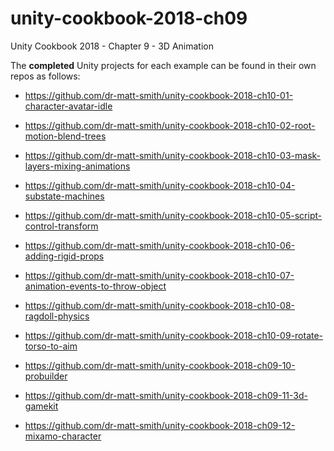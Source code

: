 # unity-cookbook-2018-ch09
Unity Cookbook 2018 - Chapter 9 - 3D Animation

The **completed** Unity projects for each example can be found in their own repos as follows:

- https://github.com/dr-matt-smith/unity-cookbook-2018-ch10-01-character-avatar-idle

- https://github.com/dr-matt-smith/unity-cookbook-2018-ch10-02-root-motion-blend-trees

- https://github.com/dr-matt-smith/unity-cookbook-2018-ch10-03-mask-layers-mixing-animations

- https://github.com/dr-matt-smith/unity-cookbook-2018-ch10-04-substate-machines

- https://github.com/dr-matt-smith/unity-cookbook-2018-ch10-05-script-control-transform

- https://github.com/dr-matt-smith/unity-cookbook-2018-ch10-06-adding-rigid-props

- https://github.com/dr-matt-smith/unity-cookbook-2018-ch10-07-animation-events-to-throw-object

- https://github.com/dr-matt-smith/unity-cookbook-2018-ch10-08-ragdoll-physics

- https://github.com/dr-matt-smith/unity-cookbook-2018-ch10-09-rotate-torso-to-aim

- https://github.com/dr-matt-smith/unity-cookbook-2018-ch09-10-probuilder

- https://github.com/dr-matt-smith/unity-cookbook-2018-ch09-11-3d-gamekit

- https://github.com/dr-matt-smith/unity-cookbook-2018-ch09-12-mixamo-character

